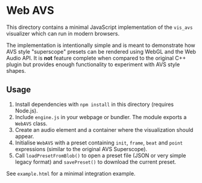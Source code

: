 # Web AVS

This directory contains a minimal JavaScript implementation of the
`vis_avs` visualizer which can run in modern browsers.

The implementation is intentionally simple and is meant to demonstrate how
AVS style "superscope" presets can be rendered using WebGL and the
Web Audio API. It is **not** feature complete when compared to the
original C++ plugin but provides enough functionality to experiment with
AVS style shapes.

## Usage

1. Install dependencies with `npm install` in this directory (requires
   Node.js).
2. Include `engine.js` in your webpage or bundler. The module exports a
   `WebAVS` class.
3. Create an audio element and a container where the visualization should
   appear.
4. Initialise `WebAVS` with a preset containing `init`, `frame`, `beat`
   and `point` expressions (similar to the original AVS Superscope).
5. Call `loadPresetFromBlob()` to open a preset file (JSON or very
   simple legacy format) and `savePreset()` to download the current
   preset.

See `example.html` for a minimal integration example.
